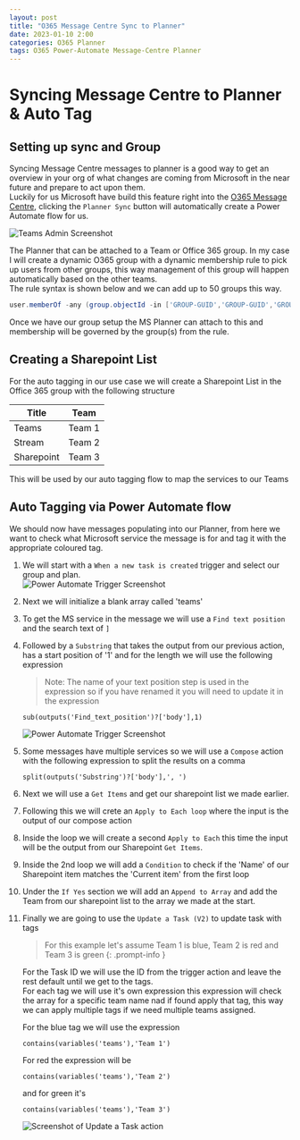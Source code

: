 ```yaml
---
layout: post
title: "O365 Message Centre Sync to Planner"
date: 2023-01-10 2:00
categories: O365 Planner
tags: O365 Power-Automate Message-Centre Planner
---
```

# Syncing Message Centre to Planner & Auto Tag

## Setting up sync and Group
Syncing Message Centre messages to planner is a good way to get an overview in your org of what changes are coming from Microsoft in the near future and prepare to act upon them.  
Luckily for us Microsoft have build this feature right into the [O365 Message Centre](https://admin.microsoft.com/Adminportal/Home#/MessageCenter), clicking the `Planner Sync` button will automatically create a Power Automate flow for us.

![Teams Admin Screenshot](./../../assets/img/2023/01/10/planner-sync.png)

The Planner that can be attached to a Team or Office 365 group. In my case I will create a dynamic O365 group with a dynamic membership rule to pick up users from other groups, this way management of this group will happen automatically based on the other teams.  
The rule syntax is shown below and we can add up to 50 groups this way.
```powershell
user.memberOf -any (group.objectId -in ['GROUP-GUID','GROUP-GUID','GROUP-GUID'])
```
Once we have our group setup the MS Planner can attach to this and membership will be governed by the group(s) from the rule.

## Creating a Sharepoint List
For the auto tagging in our use case we will create a Sharepoint List in the Office 365 group with the following structure  

| Title | Team | 
| ----- | ---- |
| Teams | Team 1 |
| Stream | Team 2 |
| Sharepoint | Team 3 |

This will be used by our auto tagging flow to map the services to our Teams

## Auto Tagging via Power Automate flow
We should now have messages populating into our Planner, from here we want to check what Microsoft service the message is for and tag it with the appropriate coloured tag.  

1. We will start with a `When a new task is created` trigger and select our group and plan.   
![Power Automate Trigger Screenshot](./../../assets/img/2023/01/10/trigger.png)  
2. Next we will initialize a blank array called 'teams'  
3. To get the MS service in the message we will use a `Find text position` and  the search text of `]`  
4. Followed by a `Substring` that takes the output from our previous action, has a start position of '1' and for the length we will use the following expression
    > Note: The name of your text position step is used in the expression so if you have renamed it you will need to update it in the expression 
    ```
    sub(outputs('Find_text_position')?['body'],1)
    ```
    ![Power Automate Trigger Screenshot](./../../assets/img/2023/01/10/get-service.png)  

5. Some messages have multiple services so we will use a `Compose` action with the following expression to split the results on a comma
    ```
    split(outputs('Substring')?['body'],', ')
    ```
6. Next we will use a `Get Items` and get our sharepoint list we made earlier.  
7. Following this we will crete an `Apply to Each loop` where the input is the output of our compose action 
8. Inside the loop we will create a second `Apply to Each` this time the input will be the output from our Sharepoint `Get Items`.  
9. Inside the 2nd loop we will add a `Condition` to check if the 'Name' of our Sharepoint item matches the 'Current item' from the first loop 
10. Under the `If Yes` section we will add an `Append to Array` and add the Team from our sharepoint list to the array we made at the start.

11. Finally we are going to use the `Update a Task (V2)` to update task with tags  
    > For this example let's assume Team 1 is blue, Team 2 is red and Team 3 is green
    {: .prompt-info }

    For the Task ID we will use the ID from the trigger action and leave the rest default until we get to the tags.   
    For each tag we will use it's own expression this expression will check the array for a specific team name nad if found apply that tag, this way we can apply multiple tags if we need multiple teams assigned.  

    For the blue tag we will use the expression 
    ```
    contains(variables('teams'),'Team 1')
    ```
    For red the expression will be
    ```
    contains(variables('teams'),'Team 2')
    ```
    and for green it's
    ```
    contains(variables('teams'),'Team 3')
    ```
    ![Screenshot of Update a Task action](./../../assets/img/2023/01/10/tags.png)  